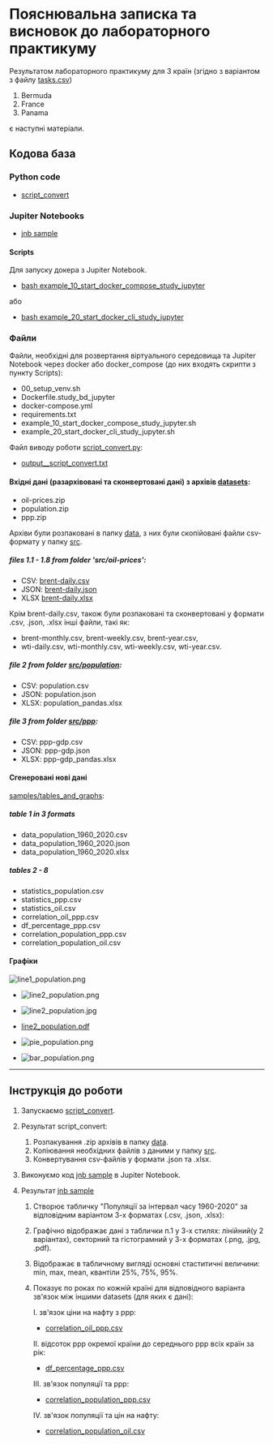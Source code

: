 # Пояснювальна записка та висновок до лабораторного практикуму

Результатом лабораторного практикуму для 3 країн (згідно з варіантом з файлу [tasks.csv](tasks.csv))

1. Bermuda
2. France
3. Panama

є наступні матеріали.

## Кодова база

### Python code

- [script_convert](samples/script_convert.py)


### Jupiter Notebooks

- [jnb sample](samples/sample.ipynb)


#### Scripts
Для запуску докера з Jupiter Notebook.
- [bash example_10_start_docker_compose_study_jupyter](example_10_start_docker_compose_study_jupyter.sh)

або
- [bash example_20_start_docker_cli_study_jupyter](example_20_start_docker_cli_study_jupyter.sh)


### Файли

Файли, необхідні для розвертання віртуального середовища та Jupiter Notebook через docker або docker_compose (до них входять скрипти з пункту Scripts):
- 00_setup_venv.sh
- Dockerfile.study_bd_jupyter
- docker-compose.yml
- requirements.txt
- example_10_start_docker_compose_study_jupyter.sh
- example_20_start_docker_cli_study_jupyter.sh

Файл виводу роботи [script_convert.py](samples/script_convert.py):
- [output__script_convert.txt](samples/output__script_convert.txt)

#### Вхідні дані (разархівовані та сконвертовані дані) з архівів [datasets](datasets):

- oil-prices.zip
- population.zip
- ppp.zip

Архіви були розпаковані в папку [data](data), з них були скопійовані файли csv-формату у папку [src](src).

##### files 1.1 - 1.8 from folder 'src/oil-prices':

- CSV: [brent-daily.csv](Python_projects/Data_analysis_project/src/oil-prices/brent-daily.csv)
- JSON: [brent-daily.json](Python_projects/Data_analysis_project/src/oil-prices/brent-daily.json)
- XLSX [brent-daily.xlsx](Python_projects/Data_analysis_project/src/oil-prices/brent-daily_pandas.xlsx)

Крім brent-daily.csv, також були розпаковані та сконвертовані у формати .csv, .json, .xlsx інші файли, такі як: 
- brent-monthly.csv, brent-weekly.csv, brent-year.csv, 
- wti-daily.csv, wti-monthly.csv, wti-weekly.csv, wti-year.csv.

##### file 2 from folder [src/population](Python_projects/Data_analysis_project/src/population):

- CSV: population.csv
- JSON: population.json
- XLSX: population_pandas.xlsx

##### file 3 from folder [src/ppp](Python_projects/Data_analysis_project/src/ppp):

- CSV: ppp-gdp.csv
- JSON: ppp-gdp.json
- XLSX: ppp-gdp_pandas.xlsx

#### Сгенеровані нові дані
  
[samples/tables_and_graphs](Python_projects/Data_analysis_project/samples/tables_and_graphs):  
  
##### table 1 in 3 formats

- data_population_1960_2020.csv
- data_population_1960_2020.json
- data_population_1960_2020.xlsx

##### tables 2 - 8

- statistics_population.csv
- statistics_ppp.csv
- statistics_oil.csv
- correlation_oil_ppp.csv
- df_percentage_ppp.csv
- correlation_population_ppp.csv
- correlation_population_oil.csv

#### Графіки

![line1_population.png]([Python_projects/Data_analysis_project/samples/tables_and_graphs/line1_population.png](https://github.com/alenaporoskun/Projects/blob/main/Python_projects/Data_analysis_project/samples/tables_and_graphs/line1_population.png))

- ![line2_population.png](Python_projects/Data_analysis_project/samples/tables_and_graphs/line2_population.png)
- ![line2_population.jpg](Python_projects/Data_analysis_project/samples/tables_and_graphs/line2_population.jpg)
- [line2_population.pdf](Python_projects/Data_analysis_project/samples/tables_and_graphs/line2_population.pdf)

- ![pie_population.png](Python_projects/Data_analysis_project/samples/tables_and_graphs/pie_population.png)
- ![bar_population.png](Python_projects/Data_analysis_project/samples/tables_and_graphs/bar_population.png)

---

## Інструкція до роботи

1. Запускаємо [script_convert](Python_projects/Data_analysis_project/samples/script_convert.py).

2. Результат script_convert:
    1. Розпакування .zip архівів в папку [data](Python_projects/Data_analysis_project/data).
    2. Копіювання необхідних файлів з даними у папку [src](Python_projects/Data_analysis_project/src).
    3. Конвертування csv-файлів у формати .json та .xlsx.

3. Виконуємо код [jnb sample](Python_projects/Data_analysis_project/samples/sample.ipynb) в Jupiter Notebook.

4. Результат [jnb sample](Python_projects/Data_analysis_project/samples/sample.ipynb)
    1. Створює табличку "Популяції за інтервал часу 1960-2020" за відповідним варіантом 3-х форматах (.csv, .json, .xlsx):
    2. Графічно відображає дані з таблички п.1 у 3-х стилях: лінійний(у 2 варіантах), секторний та гістограмний у 3-х форматах (.png, .jpg, .pdf).
    3. Відображає в табличному вигляді основні стаститичні величини: min, max, mean, квантіли 25%, 75%, 95%. 
    4. Показує по роках по кожній країні для відповідного варіанта зв'язок між іншими datasets (для яких є дані):
        
        I. зв'язок ціни на нафту з ppp:
          * [correlation_oil_ppp.csv](Python_projects/Data_analysis_project/samples/tables_and_graphs/correlation_oil_ppp.csv)
        
        II. відсоток ppp окремої країни до середнього ppp всіх країн за рік:
          * [df_percentage_ppp.csv](Python_projects/Data_analysis_project/samples/tables_and_graphs/df_percentage_ppp.csv)
        
        III. зв'язок популяції та ppp:
          * [correlation_population_ppp.csv](Python_projects/Data_analysis_project/samples/tables_and_graphs/correlation_population_ppp.csv)
        
        IV. зв'язок популяції та цін на нафту:
          * [correlation_population_oil.csv](Python_projects/Data_analysis_project/samples/tables_and_graphs/correlation_population_oil.csv)
       
